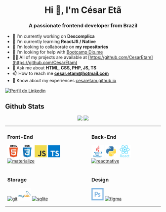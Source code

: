 <h1 align="center">Hi 👋, I'm César Etã</h1>
<h3 align="center">A passionate frontend developer from Brazil</h3>

- 🔭 I’m currently working on **Descomplica**
- 🌱 I’m currently learning **ReactJS / Native**
- 👯 I’m looking to collaborate on **my repositories**
- 🤝 I’m looking for help with [Bootcamp Dio.me](dio.me)
- 👨‍💻 All of my projects are available at [https://github.com/CesarEtam](https://github.com/CesarEtam)
- 💬 Ask me about **HTML, CSS, PHP, JS, TS**
- 📫 How to reach me **cesar.etam@hotmail.com**
- 📄 Know about my experiences [cesaretam.github.io](cesaretam.github.io)

<p align="left">
  <a href="https://linkedin.com/in/https://www.linkedin.com/in/c%c3%a9sar-et%c3%a3-cardoso-de-almeida-9968b878/" target="blank"><img align="center" src="https://raw.githubusercontent.com/rahuldkjain/github-profile-readme-generator/master/src/images/icons/Social/linked-in-alt.svg" alt="Perfil do Linkedin" height="30" width="40" /></a>
</p>

## **Github Stats**

<p align="center"><a href="#Github-Stats"><img height="180em" src="https://github-readme-stats.vercel.app/api?username=cesaretam&show_icons=true&count_private=true&hide_border=true&theme=onedark" /></a> <a href="#Github-Stats"><img height="180em" src="https://github-readme-stats.vercel.app/api/top-langs/?username=cesaretam&hide_border=true&layout=compact&theme=onedark" /></a></p>

<table align="center" width=100% border=0>
  <tr>
    <td>
      <h3 align="left">Front-End</h3>
      <p align="left">
        <a href="#Front-End"><img src="https://raw.githubusercontent.com/devicons/devicon/master/icons/html5/html5-original-wordmark.svg" alt="html5" width="40" height="40"/></a>
        <a href="#Front-End"><img src="https://raw.githubusercontent.com/devicons/devicon/master/icons/css3/css3-original-wordmark.svg" alt="css3" width="40" height="40"/></a>
        <a href="#Front-End"><img src="https://raw.githubusercontent.com/devicons/devicon/master/icons/javascript/javascript-original.svg" alt="javascript" width="40" height="40"/></a>
        <a href="#Front-End"><img src="https://raw.githubusercontent.com/devicons/devicon/master/icons/typescript/typescript-original.svg" alt="typescript" width="40" height="40"/></a>
        <a href="#Front-End"><img src="https://raw.githubusercontent.com/prplx/svg-logos/5585531d45d294869c4eaab4d7cf2e9c167710a9/svg/materialize.svg" alt="materialize" width="40" height="40"/></a>
      </p>
    </td>
    <td>
      <h3 align="left">Back-End</h3>
      <p align="left">
        <a href="#Back-End"><img src="https://raw.githubusercontent.com/devicons/devicon/master/icons/java/java-original.svg" alt="java" width="40" height="40"/></a>
        <a href="#Back-End"><img src="https://raw.githubusercontent.com/devicons/devicon/master/icons/python/python-original.svg" alt="python" width="40" height="40"/></a>
        <a href="#Back-End"><img src="https://raw.githubusercontent.com/devicons/devicon/master/icons/react/react-original-wordmark.svg" alt="react" width="40" height="40"/></a>
        <a href="#Back-End"><img src="https://reactnative.dev/img/header_logo.svg" alt="reactnative" width="40" height="40"/></a>
      </p>
    </td>
  </tr>
  <tr>
    <td>
      <h3 align="left">Storage</h3>
      <p align="left">
        <a href="#Storage"><img src="https://www.vectorlogo.zone/logos/git-scm/git-scm-icon.svg" alt="git" width="40" height="40"/></a>
        <a href="#Storage"><img src="https://raw.githubusercontent.com/devicons/devicon/master/icons/mysql/mysql-original-wordmark.svg" alt="mysql" width="40" height="40"/></a>
        <a href="#Storage"><img src="https://www.vectorlogo.zone/logos/sqlite/sqlite-icon.svg" alt="sqlite" width="40" height="40"/></a>
      </p>
    </td>
    <td>
      <h3 align="left">Design</h3>
      <p align="left">
        <a href="#Design"><img src="https://raw.githubusercontent.com/devicons/devicon/master/icons/photoshop/photoshop-line.svg" alt="photoshop" width="40" height="40"/></a>
        <a href="#Design"><img src="https://upload.wikimedia.org/wikipedia/commons/3/33/Figma-logo.svg" alt="figma" width="40" height="40"/></a>
      </p>
    </td>
  </tr>
</table>
